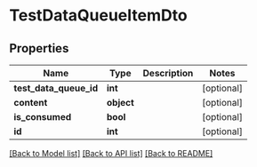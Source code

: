 # TestDataQueueItemDto

## Properties
Name | Type | Description | Notes
------------ | ------------- | ------------- | -------------
**test_data_queue_id** | **int** |  | [optional] 
**content** | **object** |  | [optional] 
**is_consumed** | **bool** |  | [optional] 
**id** | **int** |  | [optional] 

[[Back to Model list]](../README.md#documentation-for-models) [[Back to API list]](../README.md#documentation-for-api-endpoints) [[Back to README]](../README.md)


